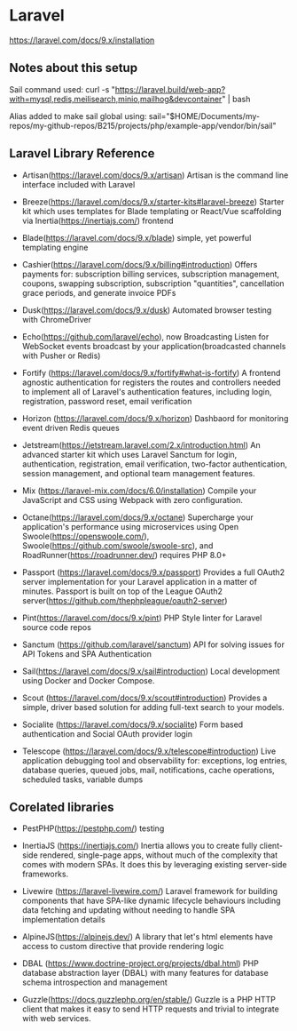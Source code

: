 # Laravel
https://laravel.com/docs/9.x/installation

## Notes about this setup

Sail command used: 
	curl -s "https://laravel.build/web-app?with=mysql,redis,meilisearch,minio,mailhog&devcontainer" | bash

Alias added to make sail global using:
	sail="$HOME/Documents/my-repos/my-github-repos/B215/projects/php/example-app/vendor/bin/sail"


## Laravel Library Reference

* Artisan(https://laravel.com/docs/9.x/artisan)
Artisan is the command line interface included with Laravel

* Breeze(https://laravel.com/docs/9.x/starter-kits#laravel-breeze)
Starter kit which uses templates for Blade templating or React/Vue scaffolding via Inertia(https://inertiajs.com/) frontend

* Blade(https://laravel.com/docs/9.x/blade)
simple, yet powerful templating engine

* Cashier(https://laravel.com/docs/9.x/billing#introduction)
Offers payments for: subscription billing services, subscription management, coupons, swapping subscription, subscription "quantities", cancellation grace periods, and generate invoice PDFs

* Dusk(https://laravel.com/docs/9.x/dusk)
Automated browser testing with ChromeDriver

* Echo(https://github.com/laravel/echo), now Broadcasting
Listen for WebSocket events broadcast by your application(broadcasted channels with Pusher or Redis)

* Fortify (https://laravel.com/docs/9.x/fortify#what-is-fortify)
A frontend agnostic authentication for registers the routes and controllers needed to implement all of Laravel's authentication features, including login, registration, password reset, email verification

* Horizon (https://laravel.com/docs/9.x/horizon)
Dashbaord for monitoring event driven Redis queues

* Jetstream(https://jetstream.laravel.com/2.x/introduction.html)
An advanced starter kit which uses Laravel Sanctum for login, authentication, registration, email verification, two-factor authentication, session management, and optional team management features.

* Mix (https://laravel-mix.com/docs/6.0/installation)
Compile your JavaScript and CSS using Webpack with zero configuration.

* Octane(https://laravel.com/docs/9.x/octane)
Supercharge your application's performance using microservices using  Open Swoole(https://openswoole.com/), Swoole(https://github.com/swoole/swoole-src), and RoadRunner(https://roadrunner.dev/) requires PHP 8.0+

* Passport (https://laravel.com/docs/9.x/passport)
Provides a full OAuth2 server implementation for your Laravel application in a matter of minutes. Passport is built on top of the League OAuth2 server(https://github.com/thephpleague/oauth2-server)

* Pint(https://laravel.com/docs/9.x/pint)
PHP Style linter for Laravel source code repos

* Sanctum (https://github.com/laravel/sanctum)
API for solving issues for API Tokens and SPA Authentication

* Sail(https://laravel.com/docs/9.x/sail#introduction)
Local development using Docker and Docker Compose.

* Scout (https://laravel.com/docs/9.x/scout#introduction)
Provides a simple, driver based solution for adding full-text search to your models.

* Socialite (https://laravel.com/docs/9.x/socialite)
Form based authentication and Social OAuth provider login

* Telescope (https://laravel.com/docs/9.x/telescope#introduction)
Live application debugging tool and observability for: exceptions, log entries, database queries, queued jobs, mail, notifications, cache operations, scheduled tasks, variable dumps

## Corelated libraries

* PestPHP(https://pestphp.com/)
testing

* InertiaJS (https://inertiajs.com/)
Inertia allows you to create fully client-side rendered, single-page apps, without much of the complexity that comes with modern SPAs. It does this by leveraging existing server-side frameworks.

* Livewire (https://laravel-livewire.com/)
Laravel framework for building components that have SPA-like dynamic lifecycle behaviours including data fetching and updating without needing to handle SPA implementation details

* AlpineJS(https://alpinejs.dev/)
A library that let's html elements have access to custom directive that provide rendering logic

* DBAL (https://www.doctrine-project.org/projects/dbal.html)
PHP database abstraction layer (DBAL) with many features for database schema introspection and management

* Guzzle(https://docs.guzzlephp.org/en/stable/)
Guzzle is a PHP HTTP client that makes it easy to send HTTP requests and trivial to integrate with web services.
